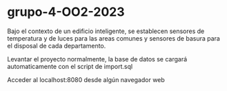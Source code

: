 # grupo-4-OO2-2023
Bajo el contexto de un edificio inteligente, se establecen sensores de temperatura y de luces para las areas comunes y sensores de basura para el disposal de cada departamento.

Levantar el proyecto normalmente, la base de datos se cargará automaticamente con el script de import.sql

Acceder al localhost:8080 desde algún navegador web